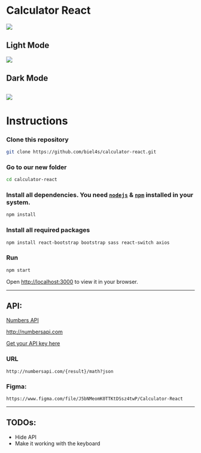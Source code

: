 # Calculator React

![](https://i.imgur.com/j5W0LSg.gif)

## Light Mode
![](https://i.imgur.com/SoQT3iL.png)

## Dark Mode
![](https://i.imgur.com/I9fKpzO.png)
---
# Instructions

### Clone this repository

```bash 
git clone https://github.com/biel4s/calculator-react.git
```

### Go to our new folder

```bash 
cd calculator-react
```

### Install all dependencies. You need [`nodejs`](https://nodejs.org/en/) & [`npm`](https://www.npmjs.com/) installed in your system.

```bash
npm install
```

### Install all required packages 
  
```bash 
npm install react-bootstrap bootstrap sass react-switch axios
```

### Run

```bash
npm start
```
Open [http://localhost:3000](http://localhost:3000) to view it in your browser.

---

## API:
  [Numbers API](http://numbersapi.com)
  
  http://numbersapi.com
  
  [Get your API key here](https://rapidapi.com/divad12/api/numbers-1)
### URL 
```
http://numbersapi.com/{result}/math?json
```

### Figma: 
```
https://www.figma.com/file/J5bNMeomK0TTKtDSsz4twP/Calculator-React
```
  
---

## TODOs: 
- Hide API
- Make it working with the keyboard
